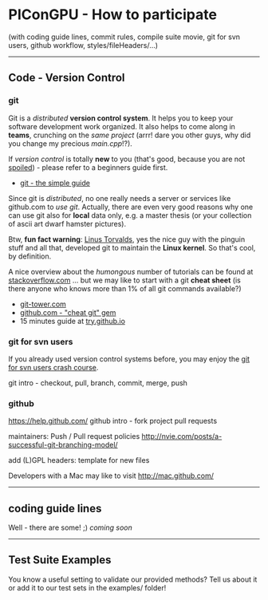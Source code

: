 PIConGPU - How to participate
===============================================================================

(with coding guide lines, commit rules, compile suite movie,
git for svn users, github workflow, styles/fileHeaders/...)

*******************************************************************************

Code - Version Control
----------------------

### git

Git is a *distributed* **version control system**. It helps you to keep your software
development work organized. It also helps to come along in **teams**, crunching on
the *same project* (arrr! dare you other guys, why did you change my precious
*main.cpp*!?).

If *version control* is totally **new** to you (that's good, because you are not
[spoiled](http://www.youtube.com/watch?v=4XpnKHJAok8)) - please refer to a
beginners guide first.
- [git - the simple guide](http://rogerdudler.github.io/git-guide/)

Since git is *distributed*, no one really needs a server or services like
github.com to *use git*. Actually, there are even very good reasons why one can
use git also for **local** data only, e.g. a master thesis (or your collection of ascii art
dwarf hamster pictures).

Btw, **fun fact warning**: [Linus Torvalds](http://en.wikipedia.org/wiki/Linus_Torvalds),
yes the nice guy with the pinguin stuff and all that, developed git to maintain
the **Linux kernel**. So that's cool, by definition.

A nice overview about the *humongous* number of tutorials can be found at
[stackoverflow.com](http://stackoverflow.com/questions/315911/git-for-beginners-the-definitive-practical-guide)
... but we may like to start with a git **cheat sheet** (is there anyone who knows more
than 1% of all git commands available?)
- [git-tower.com](http://www.git-tower.com/files/cheatsheet/Git_Cheat_Sheet_grey.pdf)
- [github.com - "cheat git" gem](https://help.github.com/articles/git-cheatsheet)
- 15 minutes guide at [try.github.io](http://try.github.io)

### git for svn users

If you already used version control systems before, you may enjoy the
[git for svn users crash course](http://git.or.cz/course/svn.html).


git intro - checkout, pull, branch, commit, merge, push

### github

https://help.github.com/
github intro - fork project
pull requests

maintainers:
  Push / Pull request policies
  http://nvie.com/posts/a-successful-git-branching-model/

add (L)GPL headers: template for new files

Developers with a Mac may like to visit http://mac.github.com/

*******************************************************************************

coding guide lines
------------------

Well - there are some! ;) *coming soon*

*******************************************************************************

Test Suite Examples
-------------------

You know a useful setting to validate our provided methods?
Tell us about it or add it to our test sets in the examples/ folder!

